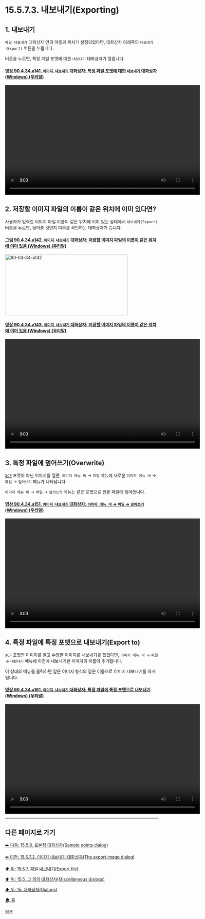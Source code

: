 # 15.5.7.3. 내보내기(Exporting)

<a id="15-05-07-03-s1"></a>

## 1. 내보내기
`파일 내보내기` 대화상자 안의 이름과 위치가 설정되었다면, 대화상자 아래쪽의 `내보내기(Export)` 버튼을 누릅니다.

버튼을 누르면, 특정 파일 포맷에 대한 `내보내기` 대화상자가 열립니다.

<a id="90-04-34-a141"></a>

#### [영상 90.4.34.a141. `이미지 내보내기` 대화상자: 특정 파일 포맷에 대한 `내보내기` 대화상자 (Windows) (우리말)](./90-04-0034-export_as.md#90-04-34-a141)
<video controls="controls" width="640" height="360" src="https://github.com/user-attachments/assets/cb091adc-f354-477b-8ccc-bbd20e9fce57"></video>

<a id="15-05-07-03-s2"></a>

## 2. 저장할 이미지 파일의 이름이 같은 위치에 이미 있다면?
사용자가 입력한 이미지 파일 이름이 같은 위치에 이미 있는 상태에서 `내보내기(Export)` 버튼을 누르면, 덮어쓸 것인지 여부를 확인하는 대화상자가 뜹니다.

<a id="90-04-34-a142"></a>

#### [그림 90.4.34.a142. `이미지 내보내기` 대화상자: 저장할 이미지 파일의 이름이 같은 위치에 이미 있음 (Windows) (우리말)](./90-04-0034-export_as.md#90-04-34-a142)
<img width="402" height="200" alt="90-04-34-a142" src="https://github.com/user-attachments/assets/d3b286a7-0d27-42a3-a154-d86f68f1802e" />

<a id="90-04-34-a143"></a>

#### [영상 90.4.34.a143. `이미지 내보내기` 대화상자: 저장할 이미지 파일의 이름이 같은 위치에 이미 있음 (Windows) (우리말)](./90-04-0034-export_as.md#90-04-34-a143)
<video controls="controls" width="640" height="360" src="https://github.com/user-attachments/assets/5f28df44-774d-476b-931b-0d5e9f91a7e8"></video>

<a id="15-05-07-03-s3"></a>

## 3. 특정 파일에 덮어쓰기(Overwrite)
[`XCF`](./19-glossaryx-xcf.md) 포맷이 아닌 이미지를 열면, `이미지 메뉴 바` → `파일` 메뉴에 새로운 `이미지 메뉴 바` → `파일` → `덮어쓰기` 메뉴가 나타납니다.

`이미지 메뉴 바` → `파일` → `덮어쓰기` 메뉴는 같은 포맷으로 원본 파일에 덮어씁니다.

<a id="90-04-34-a151"></a>

#### [영상 90.4.34.a151. `이미지 내보내기` 대화상자: `이미지 메뉴 바` → `파일` → `덮어쓰기` (Windows) (우리말)](./90-04-0034-export_as.md#90-04-34-a151)
<video controls="controls" width="640" height="360" src="https://github.com/user-attachments/assets/dedeefb2-ea71-4b86-9fd1-dac1997a0533"></video>

<a id="15-05-07-03-s4"></a>

## 4. 특정 파일에 특정 포맷으로 내보내기(Export to)
[`XCF`](./19-glossaryx-xcf.md) 포맷인 이미지를 열고 수정한 이미지를 내보내기를 했었다면, `이미지 메뉴 바` → `파일` → `내보내기` 메뉴에 이전에 내보내기한 이미지의 이름이 추가됩니다.

이 상태의 메뉴를 클릭하면 같은 이미지 형식의 같은 이름으로 이미지 내보내기를 하게 됩니다.

<a id="90-04-34-a161"></a>

#### [영상 90.4.34.a161. `이미지 내보내기` 대화상자: 특정 파일에 특정 포맷으로 내보내기 (Windows) (우리말)](./90-04-0034-export_as.md#90-04-34-a161)
<video controls="controls" width="640" height="360" src="https://github.com/user-attachments/assets/89362c10-43e5-4df8-8052-739e6fcee09f"></video>

***

## 다른 페이지로 가기

[➡️ 다음: 15.5.8. 표본점 대화상자(Sample points dialog)](./15-05-08-00-sample-points-dialog.md)

[⬅️ 이전: 15.5.7.2. 이미지 내보내기 대화상자(The export image dialog)](./15-05-07-02-the_export_image_dialog.md)

[⬆️ 위: 15.5.7. 파일 내보내기(Export file)](./15-05-07-00-export-file.md)

[⬆️ 위: 15.5. 그 외의 대화상자(Miscellaneous dialogs)](./15-05-00-miscellaneous-dialogs.md)

[⬆️ 위: 15. 대화상자(Dialogs)](./15-00-dialogs.md)

[🏠 홈](./00-home.md)

[원문](https://docs.gimp.org/2.10/ko/gimp-export-dialog.html#exporting-image)